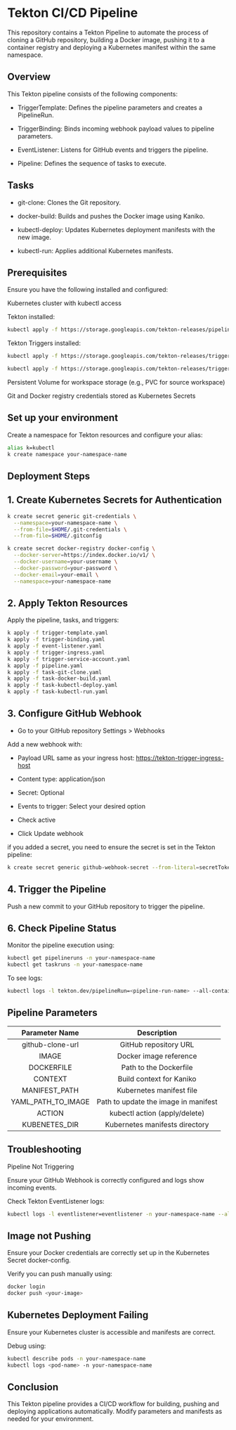 # **Tekton CI/CD Pipeline**

This repository contains a Tekton Pipeline to automate the process of cloning a GitHub repository, building a Docker image, pushing it to a container registry and deploying a Kubernetes manifest within the same namespace.

## Overview

This Tekton pipeline consists of the following components:

- TriggerTemplate: Defines the pipeline parameters and creates a PipelineRun.

- TriggerBinding: Binds incoming webhook payload values to pipeline parameters.

- EventListener: Listens for GitHub events and triggers the pipeline.

- Pipeline: Defines the sequence of tasks to execute.

## Tasks

- git-clone: Clones the Git repository.

- docker-build: Builds and pushes the Docker image using Kaniko.

- kubectl-deploy: Updates Kubernetes deployment manifests with the new image.

- kubectl-run: Applies additional Kubernetes manifests.

## Prerequisites

Ensure you have the following installed and configured:

Kubernetes cluster with kubectl access

Tekton installed:

```bash
kubectl apply -f https://storage.googleapis.com/tekton-releases/pipeline/latest/release.yaml
```

Tekton Triggers installed:

```bash
kubectl apply -f https://storage.googleapis.com/tekton-releases/triggers/latest/release.yaml

kubectl apply -f https://storage.googleapis.com/tekton-releases/triggers/latest/interceptors.yaml
```

Persistent Volume for workspace storage (e.g., PVC for source workspace)

Git and Docker registry credentials stored as Kubernetes Secrets

## Set up your environment

Create a namespace for Tekton resources and configure your alias:

```bash
alias k=kubectl
k create namespace your-namespace-name
```

## Deployment Steps

## 1. Create Kubernetes Secrets for Authentication

```bash
k create secret generic git-credentials \
  --namespace=your-namespace-name \
  --from-file=$HOME/.git-credentials \
  --from-file=$HOME/.gitconfig

k create secret docker-registry docker-config \
  --docker-server=https://index.docker.io/v1/ \
  --docker-username=your-username \
  --docker-password=your-password \
  --docker-email=your-email \
  --namespace=your-namespace-name
```

## 2. Apply Tekton Resources

Apply the pipeline, tasks, and triggers:

```bash
k apply -f trigger-template.yaml
k apply -f trigger-binding.yaml
k apply -f event-listener.yaml
k apply -f trigger-ingress.yaml
k apply -f trigger-service-account.yaml
k apply -f pipeline.yaml
k apply -f task-git-clone.yaml
k apply -f task-docker-build.yaml
k apply -f task-kubectl-deploy.yaml
k apply -f task-kubectl-run.yaml
```

## 3. Configure GitHub Webhook

- Go to your GitHub repository Settings > Webhooks

Add a new webhook with:

- Payload URL same as your ingress host: <https://tekton-trigger-ingress-host>

- Content type: application/json

- Secret: Optional

- Events to trigger: Select your desired option

- Check active

- Click Update webhook

if you added a secret, you need to ensure the secret is set in the Tekton pipeline:

```bash
k create secret generic github-webhook-secret --from-literal=secretToken=the-secret-you-set
```

## 4. Trigger the Pipeline

Push a new commit to your GitHub repository to trigger the pipeline.

## 6. Check Pipeline Status

Monitor the pipeline execution using:

```bash
kubectl get pipelineruns -n your-namespace-name
kubectl get taskruns -n your-namespace-name
```

To see logs:

```bash
kubectl logs -l tekton.dev/pipelineRun=<pipeline-run-name> --all-containers
```

## Pipeline Parameters

| Parameter Name | Description |
| :---: | :---: |
| github-clone-url | GitHub repository URL |
| IMAGE | Docker image reference |
| DOCKERFILE | Path to the Dockerfile |
| CONTEXT | Build context for Kaniko |
| MANIFEST_PATH | Kubernetes manifest file |
| YAML_PATH_TO_IMAGE | Path to update the image in manifest |
| ACTION | kubectl action (apply/delete) |
| KUBENETES_DIR | Kubernetes manifests directory |

## Troubleshooting

Pipeline Not Triggering

Ensure your GitHub Webhook is correctly configured and logs show incoming events.

Check Tekton EventListener logs:

```bash
kubectl logs -l eventlistener=eventlistener -n your-namespace-name --all-containers
```

## Image not Pushing

Ensure your Docker credentials are correctly set up in the Kubernetes Secret docker-config.

Verify you can push manually using:

```bash
docker login
docker push <your-image>
```

## Kubernetes Deployment Failing

Ensure your Kubernetes cluster is accessible and manifests are correct.

Debug using:

```bash
kubectl describe pods -n your-namespace-name
kubectl logs <pod-name> -n your-namespace-name
```

## Conclusion

This Tekton pipeline provides a CI/CD workflow for building, pushing and deploying applications automatically. Modify parameters and manifests as needed for your environment.
